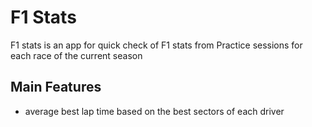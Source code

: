 # F1 Stats

F1 stats is an app for quick check of F1 stats from Practice sessions for each race of the current season

## Main Features

- average best lap time based on the best sectors of each driver
